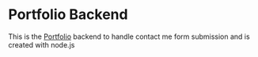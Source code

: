 # Portfolio Backend

This is the [Portfolio](https://github.com/aldinoanggawan/portfolio) backend to handle contact me form submission and is created with node.js
